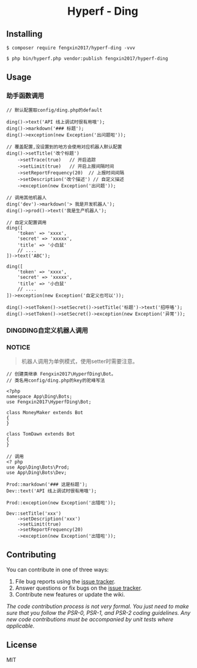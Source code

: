 <h1 align="center"> Hyperf - Ding </h1>

<p align="center"></p>


## Installing

```shell
$ composer require fengxin2017/hyperf-ding -vvv

$ php bin/hyperf.php vendor:publish fengxin2017/hyperf-ding
```

## Usage


### 助手函数调用

```
// 默认配置取config/ding.php的default

ding()->text('API 线上调试时很有用哦');
ding()->markdown('### 标题');
ding()->exception(new Exception('出问题啦'));

// 覆盖配置,没设置到的地方会使用对应机器人默认配置
ding()->setTitle('改个标题')
    ->setTrace(true)   // 开启追踪
    ->setLimit(true)   // 开启上报间隔时间
    ->setReportFrequency(20)  // 上报时间间隔
    ->setDescription('改个描述') // 自定义描述
    ->exception(new Exception('出问题')); 

// 调用其他机器人
ding('dev')->markdown('> 我是开发机器人');
ding()->prod()->text('我是生产机器人');

// 自定义配置调用
ding([
    'token' => 'xxxx',
    'secret' => 'xxxxx',
    'title' => '小白鼠'
    // ....
])->text('ABC');

ding([
    'token' => 'xxxx',
    'secret' => 'xxxxx',
    'title' => '小白鼠'
    // ....
])->exception(new Exception('自定义也可以'));

ding()->setToken()->setSecret()->setTitle('标题')->text('招呼咯');
ding()->setToken()->setSecret()->exception(new Exception('异常'));

```

### DINGDING自定义机器人调用

### NOTICE 
> 机器人调用为单例模式，使用setter时需要注意。

```
// 创建类继承 Fengxin2017\HyperfDing\Bot。
// 类名用config/ding.php的key的驼峰写法

<?php
namespace App\Ding\Bots;
use Fengxin2017\HyperfDing\Bot;

class MoneyMaker extends Bot
{
}

class TomDawn extends Bot
{
}

// 调用
<? php
use App\Ding\Bots\Prod;
use App\Ding\Bots\Dev;

Prod::markdown('### 这是标题');
Dev::text('API 线上调试时很有用哦');

Prod::exception(new Exception('出错啦'));

Dev::setTitle('xxx')
    ->setDescription('xxx')
    ->setLimit(true)
    ->setReportFrequency(20)
    ->exception(new Exception('出错啦'));

```

## Contributing

You can contribute in one of three ways:

1. File bug reports using the [issue tracker](https://github.com/fengxin2017/ding/issues).
2. Answer questions or fix bugs on the [issue tracker](https://github.com/fengxin2017/ding/issues).
3. Contribute new features or update the wiki.

_The code contribution process is not very formal. You just need to make sure that you follow the PSR-0, PSR-1, and PSR-2 coding guidelines. Any new code contributions must be accompanied by unit tests where applicable._

## License

MIT